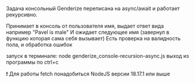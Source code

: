Задача консольный Genderize переписана на async/await и работает рекурсивно.

Принимает в консоль от пользователя имя, выдает ответ вида например "Pavel is male"
И ожидает следующее имя (завернул в функцию которая сама себя вызывает)
Есть проверка на валидность пола, и обработка ошибок

запуск в терминале: node genderize_console-recursion-async.js
выход из программы по ctrl+c

❗ Для работы fetch понадобиться NodeJS версии 18.17.1 или выше
